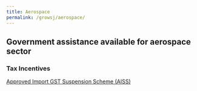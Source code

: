 ```yaml
---
title: Aerospace
permalink: /growsj/aerospace/
---
```


## Government assistance available for aerospace sector

### Tax Incentives

<a href="https://www.iras.gov.sg/irashome/Schemes/GST/Approved-Import-GST-Suspension-Scheme--AISS-/" target="_blank">Approved Import GST Suspension Scheme (AISS)</a>
